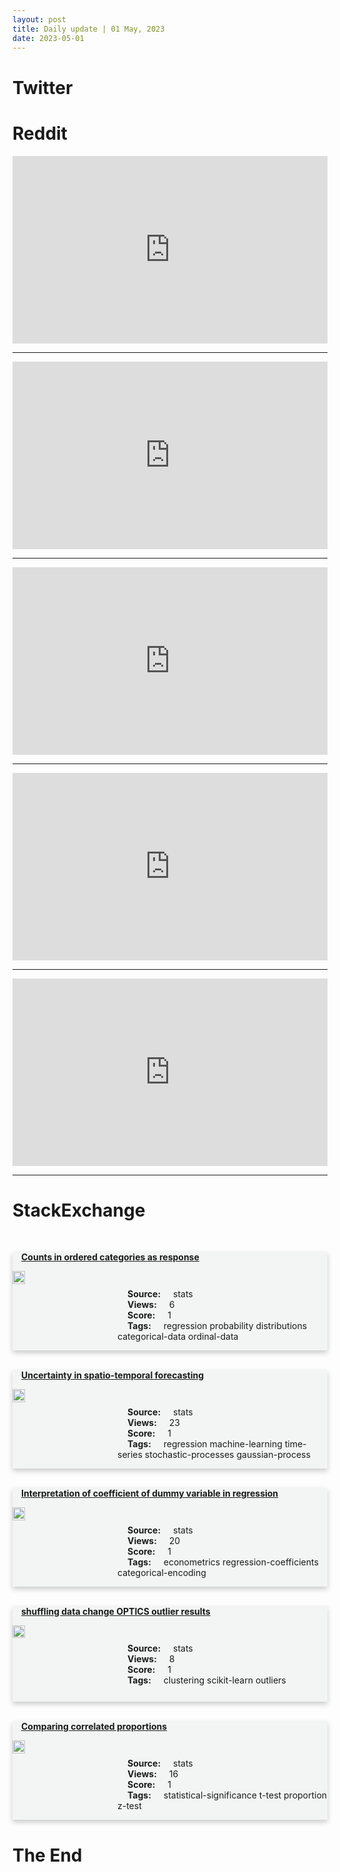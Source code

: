 ```yaml
---
layout: post
title: Daily update | 01 May, 2023
date: 2023-05-01
---
```


<script async src="https://platform.twitter.com/widgets.js" charset="utf-8"></script>


<script src='https://storage.ko-fi.com/cdn/scripts/overlay-widget.js'></script>
<script>
  kofiWidgetOverlay.draw('themldojo', {
    'type': 'floating-chat',
    'floating-chat.donateButton.text': 'Support me',
    'floating-chat.donateButton.background-color': '#f45d22',
    'floating-chat.donateButton.text-color': '#fff'
  });
</script>

# Twitter 

<blockquote class="twitter-tweet"><a href="https://twitter.com/WallStreetSilv/status/1652782891322036231"></a></blockquote>

<blockquote class="twitter-tweet"><a href="https://twitter.com/swapnakpanda/status/1652651581404487682"></a></blockquote>

<blockquote class="twitter-tweet"><a href="https://twitter.com/gdb/status/1652713376924184577"></a></blockquote>

<blockquote class="twitter-tweet"><a href="https://twitter.com/dair_ai/status/1652693171506237440"></a></blockquote>

<blockquote class="twitter-tweet"><a href="https://twitter.com/OasisProtocol/status/1652650255236878336"></a></blockquote>

<blockquote class="twitter-tweet"><a href="https://twitter.com/stanfordnlp/status/1652686436641173510"></a></blockquote>

<blockquote class="twitter-tweet"><a href="https://twitter.com/ylecun/status/1652794563520606210"></a></blockquote>

<blockquote class="twitter-tweet"><a href="https://twitter.com/stanfordnlp/status/1652685880023482369"></a></blockquote>

<blockquote class="twitter-tweet"><a href="https://twitter.com/stanfordnlp/status/1652765403008098304"></a></blockquote>

<blockquote class="twitter-tweet"><a href="https://twitter.com/ylecun/status/1652731588277403648"></a></blockquote>

# Reddit 

<iframe id="reddit-embed" src="https://www.redditmedia.com/r/MachineLearning/comments/133ew06/i_made_a_python_package_to_do_adaptive_learning?ref_source=embed&amp;ref=share&amp;embed=true" sandbox="allow-scripts allow-same-origin allow-popups" style="border: none;" height="300" width="100%" scrolling="yes"></iframe>
<hr style="width:100%;text-align:left;margin-left:0">
<iframe id="reddit-embed" src="https://www.redditmedia.com/r/datascience/comments/133n4a1/advice_for_data_scientists?ref_source=embed&amp;ref=share&amp;embed=true" sandbox="allow-scripts allow-same-origin allow-popups" style="border: none;" height="300" width="100%" scrolling="yes"></iframe>
<hr style="width:100%;text-align:left;margin-left:0">
<iframe id="reddit-embed" src="https://www.redditmedia.com/r/MachineLearning/comments/133styi/p_understanding_large_language_models_a?ref_source=embed&amp;ref=share&amp;embed=true" sandbox="allow-scripts allow-same-origin allow-popups" style="border: none;" height="300" width="100%" scrolling="yes"></iframe>
<hr style="width:100%;text-align:left;margin-left:0">
<iframe id="reddit-embed" src="https://www.redditmedia.com/r/MachineLearning/comments/13423xx/n_deepscifi_ai_generated_science_fiction_themed?ref_source=embed&amp;ref=share&amp;embed=true" sandbox="allow-scripts allow-same-origin allow-popups" style="border: none;" height="300" width="100%" scrolling="yes"></iframe>
<hr style="width:100%;text-align:left;margin-left:0">
<iframe id="reddit-embed" src="https://www.redditmedia.com/r/dataengineering/comments/133kbq3/which_certification_to_get_snowflake_or_databricks?ref_source=embed&amp;ref=share&amp;embed=true" sandbox="allow-scripts allow-same-origin allow-popups" style="border: none;" height="300" width="100%" scrolling="yes"></iframe>
<hr style="width:100%;text-align:left;margin-left:0">

<style>
.card {
box-shadow: 0 4px 8px 0 rgba(0,0,0,0.2);
transition: 0.3s;
width: 100%;
background-color: #F3F4F4;
}
p{
    margin-left:  3em;
    padding-top: 1em;
}
.part2{
    display: grid;
    grid-template-columns: 1fr 3fr;
}
h4{
    margin: 1em;
}

.card:hover {
box-shadow: 0 8px 16px 0 rgba(0,0,0,0.2);
}
b {
padding: 2px 16px;
}
</style>
  
# StackExchange 


  <br>
  <div class="card">
  <h4><a href='https://stats.stackexchange.com/questions/614523/counts-in-ordered-categories-as-response'>Counts in ordered categories as response</a></h4> 
  <div class="part2">
      <img src="https://cdn.sstatic.net/Sites/stats/Img/apple-touch-icon@2.png?v=344f57aa10cc" alt="Img missing!" style="width:40%">
      <p><b>Source:</b> stats<br><b>Views:</b> 6<br><b>Score:</b> 1<br><b>Tags:</b> <span class="badge badge-dark">regression</span> <span class="badge badge-dark">probability</span> <span class="badge badge-dark">distributions</span> <span class="badge badge-dark">categorical-data</span> <span class="badge badge-dark">ordinal-data</span></p> 
  </div>
  </div>
      
  <br>
  <div class="card">
  <h4><a href='https://stats.stackexchange.com/questions/614511/uncertainty-in-spatio-temporal-forecasting'>Uncertainty in spatio-temporal forecasting</a></h4> 
  <div class="part2">
      <img src="https://cdn.sstatic.net/Sites/stats/Img/apple-touch-icon@2.png?v=344f57aa10cc" alt="Img missing!" style="width:40%">
      <p><b>Source:</b> stats<br><b>Views:</b> 23<br><b>Score:</b> 1<br><b>Tags:</b> <span class="badge badge-dark">regression</span> <span class="badge badge-dark">machine-learning</span> <span class="badge badge-dark">time-series</span> <span class="badge badge-dark">stochastic-processes</span> <span class="badge badge-dark">gaussian-process</span></p> 
  </div>
  </div>
      
  <br>
  <div class="card">
  <h4><a href='https://stats.stackexchange.com/questions/614543/interpretation-of-coefficient-of-dummy-variable-in-regression'>Interpretation of coefficient of dummy variable in regression</a></h4> 
  <div class="part2">
      <img src="https://cdn.sstatic.net/Sites/stats/Img/apple-touch-icon@2.png?v=344f57aa10cc" alt="Img missing!" style="width:40%">
      <p><b>Source:</b> stats<br><b>Views:</b> 20<br><b>Score:</b> 1<br><b>Tags:</b> <span class="badge badge-dark">econometrics</span> <span class="badge badge-dark">regression-coefficients</span> <span class="badge badge-dark">categorical-encoding</span></p> 
  </div>
  </div>
      
  <br>
  <div class="card">
  <h4><a href='https://stats.stackexchange.com/questions/614504/shuffling-data-change-optics-outlier-results'>shuffling data change OPTICS outlier results</a></h4> 
  <div class="part2">
      <img src="https://cdn.sstatic.net/Sites/stats/Img/apple-touch-icon@2.png?v=344f57aa10cc" alt="Img missing!" style="width:40%">
      <p><b>Source:</b> stats<br><b>Views:</b> 8<br><b>Score:</b> 1<br><b>Tags:</b> <span class="badge badge-dark">clustering</span> <span class="badge badge-dark">scikit-learn</span> <span class="badge badge-dark">outliers</span></p> 
  </div>
  </div>
      
  <br>
  <div class="card">
  <h4><a href='https://stats.stackexchange.com/questions/614510/comparing-correlated-proportions'>Comparing correlated proportions</a></h4> 
  <div class="part2">
      <img src="https://cdn.sstatic.net/Sites/stats/Img/apple-touch-icon@2.png?v=344f57aa10cc" alt="Img missing!" style="width:40%">
      <p><b>Source:</b> stats<br><b>Views:</b> 16<br><b>Score:</b> 1<br><b>Tags:</b> <span class="badge badge-dark">statistical-significance</span> <span class="badge badge-dark">t-test</span> <span class="badge badge-dark">proportion</span> <span class="badge badge-dark">z-test</span></p> 
  </div>
  </div>
      
# The End